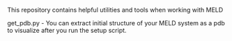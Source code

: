 This repository contains helpful utilities and tools when working with MELD

get_pdb.py - You can extract initial structure of your MELD system as a pdb to visualize after you run the setup script.
